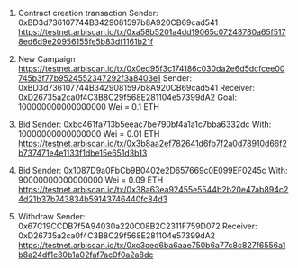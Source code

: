 01. Contract creation transaction
Sender: 0xBD3d736107744B3429081597b8A920CB69cad541
https://testnet.arbiscan.io/tx/0xa58b5201a4dd19065c07248780a65f5178ed6d9e20956155fe5b83df1161b21f  


02. New Campaign
https://testnet.arbiscan.io/tx/0x0ed95f3c174186c030da2e6d5dcfcee00745b3f77b9524552347292f3a8403e1
Sender: 0xBD3d736107744B3429081597b8A920CB69cad541
Receiver: 0xD26735a2ca0f4C3B8C29f568E281104e57399dA2
Goal: 100000000000000000 Wei = 0.1 ETH


03. Bid
Sender: 0xbc461fa713b5eeac7be790bf4a1a1c7bba6332dc
With: 10000000000000000 Wei = 0.01 ETH
https://testnet.arbiscan.io/tx/0x3b8aa2ef782641d6fb7f2a0d78910d66f2b737471e4e1133f1dbe15e651d3b13


04. Bid
Sender: 0x1087D9a0FbCb9B0402e2D657669c0E099EF0245c
With: 90000000000000000 Wei = 0.09 ETH
https://testnet.arbiscan.io/tx/0x38a63ea92455e5544b2b20e47ab894c24d21b37b743834b59143746440fc84d3


05. Withdraw
Sender: 0x67C19CCDB7f5A94030a220C08B2C2311F759D072
Receiver: 0xD26735a2ca0f4C3B8C29f568E281104e57399dA2
https://testnet.arbiscan.io/tx/0xc3ced6ba6aae750b6a77c8c827f6556a1b8a24df1c80b1a02faf7ac0f0a2a8dc
